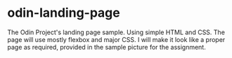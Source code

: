 # odin-landing-page
The Odin Project's landing page sample. Using simple HTML and CSS.
The page will use mostly flexbox and major CSS. I will make it look like a proper page as required, provided in the sample picture for the assignment.
